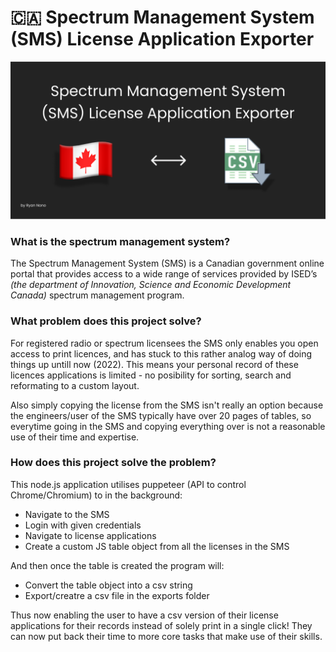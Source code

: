 
# 🇨🇦 Spectrum Management System (SMS) License Application Exporter

![Project Intro Graphic](readme_ressources/Frame%203410.png)

### What is the spectrum management system?

The Spectrum Management System (SMS) is a Canadian government online portal that provides access to a wide range of services provided by ISED’s *(the department of Innovation, Science and Economic Development Canada)* spectrum management program.

### What problem does this project solve?

For registered radio or spectrum licensees the SMS only enables you open access to print licences, and has stuck to this rather analog way of doing things up untill now (2022). This means your personal record of these licences applications is limited - no posibility for sorting, search and reformating to a custom layout.

Also simply copying the license from the SMS isn't really an option because the engineers/user of the SMS typically have over 20 pages of tables, so everytime going in the SMS and copying everything over is not a reasonable use of their time and expertise.

### How does this project solve the problem?

This node.js application utilises puppeteer (API to control Chrome/Chromium) to in the background:

- Navigate to the SMS
- Login with given credentials
- Navigate to license applications
- Create a custom JS table object from all the licenses in the SMS

And then once the table is created the program will:

- Convert the table object into a csv string
- Export/creatre a csv file in the exports folder

Thus now enabling the user to have a csv version of their license applications for their records instead of solely print in a single click! They can now put back their time to more core tasks that make use of their skills.
